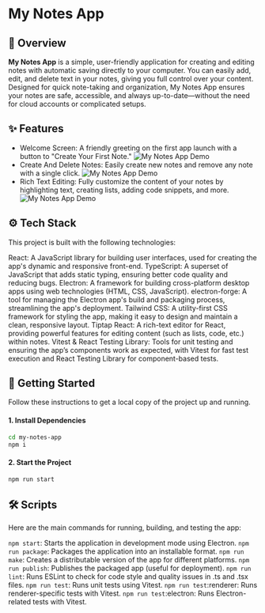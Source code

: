 # My Notes App

## 📖 Overview
**My Notes App** is a simple, user-friendly application for creating and editing notes with automatic saving directly to your computer. You can easily add, edit, and delete text in your notes, giving you full control over your content. Designed for quick note-taking and organization, My Notes App ensures your notes are safe, accessible, and always up-to-date—without the need for cloud accounts or complicated setups.

## ✨ Features
- Welcome Screen: A friendly greeting on the first app launch with a button to "Create Your First Note."
![My Notes App Demo](https://github.com/andreykiva/my-notes-app/src/renderer/assets/preview/create.gif)
- Create And Delete Notes: Easily create new notes and remove any note with a single click.
![My Notes App Demo](https://github.com/andreykiva/my-notes-app/src/renderer/assets/preview/create_remove.gif)
- Rich Text Editing: Fully customize the content of your notes by highlighting text, creating lists, adding code snippets, and more.
![My Notes App Demo](https://github.com/andreykiva/my-notes-app/src/renderer/assets/preview/edit.gif)

## ⚙️ Tech Stack
This project is built with the following technologies:

React: A JavaScript library for building user interfaces, used for creating the app's dynamic and responsive front-end.
TypeScript: A superset of JavaScript that adds static typing, ensuring better code quality and reducing bugs.
Electron: A framework for building cross-platform desktop apps using web technologies (HTML, CSS, JavaScript).
electron-forge: A tool for managing the Electron app's build and packaging process, streamlining the app's deployment.
Tailwind CSS: A utility-first CSS framework for styling the app, making it easy to design and maintain a clean, responsive layout.
Tiptap React: A rich-text editor for React, providing powerful features for editing content (such as lists, code, etc.) within notes.
Vitest & React Testing Library: Tools for unit testing and ensuring the app’s components work as expected, with Vitest for fast test execution and React Testing Library for component-based tests.

## 🚀 Getting Started
Follow these instructions to get a local copy of the project up and running.

#### 1. Install Dependencies

```bash
cd my-notes-app
npm i
```

#### 2. Start the Project

```bash
npm run start
```

## 🛠️ Scripts
Here are the main commands for running, building, and testing the app:

`npm start`: Starts the application in development mode using Electron.
`npm run package`: Packages the application into an installable format.
`npm run make`: Creates a distributable version of the app for different platforms.
`npm run publish`: Publishes the packaged app (useful for deployment).
`npm run lint`: Runs ESLint to check for code style and quality issues in .ts and .tsx files.
`npm run test`: Runs unit tests using Vitest.
`npm run test`:renderer: Runs renderer-specific tests with Vitest.
`npm run test`:electron: Runs Electron-related tests with Vitest.
